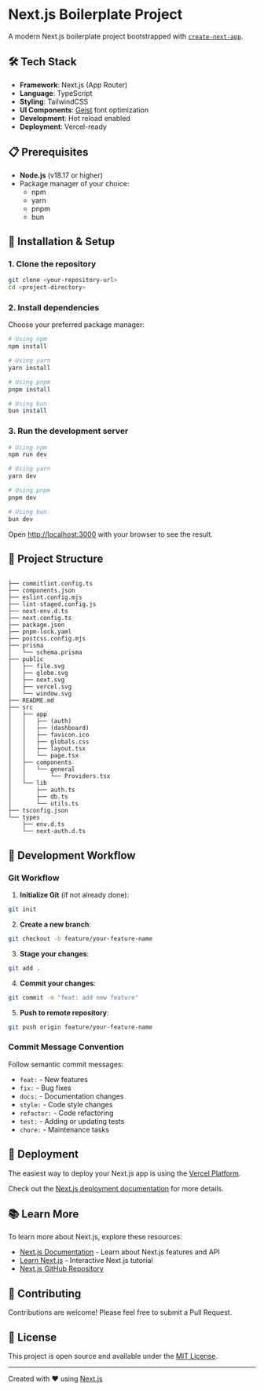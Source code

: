 # Next.js Boilerplate Project

A modern Next.js boilerplate project bootstrapped with [`create-next-app`](https://nextjs.org/docs/app/api-reference/cli/create-next-app).

## 🛠️ Tech Stack

- **Framework**: Next.js (App Router)
- **Language**: TypeScript
- **Styling**: TailwindCSS
- **UI Components**: [Geist](https://vercel.com/font) font optimization
- **Development**: Hot reload enabled
- **Deployment**: Vercel-ready

## 📋 Prerequisites

- **Node.js** (v18.17 or higher)
- Package manager of your choice:
  - npm
  - yarn
  - pnpm
  - bun

## 🔧 Installation & Setup

### 1. Clone the repository

```bash
git clone <your-repository-url>
cd <project-directory>
```

### 2. Install dependencies

Choose your preferred package manager:

```bash
# Using npm
npm install

# Using yarn
yarn install

# Using pnpm
pnpm install

# Using bun
bun install
```

### 3. Run the development server

```bash
# Using npm
npm run dev

# Using yarn
yarn dev

# Using pnpm
pnpm dev

# Using bun
bun dev
```

Open [http://localhost:3000](http://localhost:3000) with your browser to see the result.

## 📁 Project Structure
```

├── commitlint.config.ts
├── components.json
├── eslint.config.mjs
├── lint-staged.config.js
├── next-env.d.ts
├── next.config.ts
├── package.json
├── pnpm-lock.yaml
├── postcss.config.mjs
├── prisma
│   └── schema.prisma
├── public
│   ├── file.svg
│   ├── globe.svg
│   ├── next.svg
│   ├── vercel.svg
│   └── window.svg
├── README.md
├── src
│   ├── app
│   │   ├── (auth)
│   │   ├── (dashboard)
│   │   ├── favicon.ico
│   │   ├── globals.css
│   │   ├── layout.tsx
│   │   └── page.tsx
│   ├── components
│   │   └── general
│   │       └── Providers.tsx
│   └── lib
│       ├── auth.ts
│       ├── db.ts
│       └── utils.ts
├── tsconfig.json
└── types
    ├── env.d.ts
    └── next-auth.d.ts
```

## 🔄 Development Workflow

### Git Workflow

1. **Initialize Git** (if not already done):
```bash
git init
```

2. **Create a new branch**:
```bash
git checkout -b feature/your-feature-name
```

3. **Stage your changes**:
```bash
git add .
```

4. **Commit your changes**:
```bash
git commit -m "feat: add new feature"
```

5. **Push to remote repository**:
```bash
git push origin feature/your-feature-name
```

### Commit Message Convention

Follow semantic commit messages:
- `feat:` - New features
- `fix:` - Bug fixes
- `docs:` - Documentation changes
- `style:` - Code style changes
- `refactor:` - Code refactoring
- `test:` - Adding or updating tests
- `chore:` - Maintenance tasks

## 🚀 Deployment

The easiest way to deploy your Next.js app is using the [Vercel Platform](https://vercel.com/new?utm_medium=default-template&filter=next.js&utm_source=create-next-app&utm_campaign=create-next-app-readme).

Check out the [Next.js deployment documentation](https://nextjs.org/docs/app/building-your-application/deploying) for more details.

## 📚 Learn More

To learn more about Next.js, explore these resources:

- [Next.js Documentation](https://nextjs.org/docs) - Learn about Next.js features and API
- [Learn Next.js](https://nextjs.org/learn) - Interactive Next.js tutorial
- [Next.js GitHub Repository](https://github.com/vercel/next.js)

## 🤝 Contributing

Contributions are welcome! Please feel free to submit a Pull Request.

## 📄 License

This project is open source and available under the [MIT License](LICENSE).

---

Created with ❤️ using [Next.js](https://nextjs.org/)
